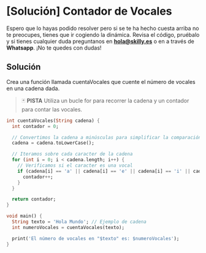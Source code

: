 #  [Solución] Contador de Vocales

Espero que lo hayas podido resolver pero si se te ha hecho cuesta arriba no te preocupes, tienes que ir cogiendo la dinámica. Revisa el código, pruébalo y si tienes cualquier duda preguntanos en **hola@skilly.es** o en a través de **Whatsapp**.
¡No te quedes con dudas!

## Solución

Crea una función llamada cuentaVocales que cuente el número de vocales en una cadena dada.

> :black_joker: **PISTA**
>  Utiliza un bucle for para recorrer la cadena y un contador para contar las vocales.

~~~dart
int cuentaVocales(String cadena) {
  int contador = 0;

  // Convertimos la cadena a minúsculas para simplificar la comparación
  cadena = cadena.toLowerCase();

  // Iteramos sobre cada caracter de la cadena
  for (int i = 0; i < cadena.length; i++) {
    // Verificamos si el caracter es una vocal
    if (cadena[i] == 'a' || cadena[i] == 'e' || cadena[i] == 'i' || cadena[i] == 'o' || cadena[i] == 'u') {
      contador++;
    }
  }

  return contador;
}

void main() {
  String texto = 'Hola Mundo'; // Ejemplo de cadena
  int numeroVocales = cuentaVocales(texto);

  print('El número de vocales en "$texto" es: $numeroVocales');
}

~~~

